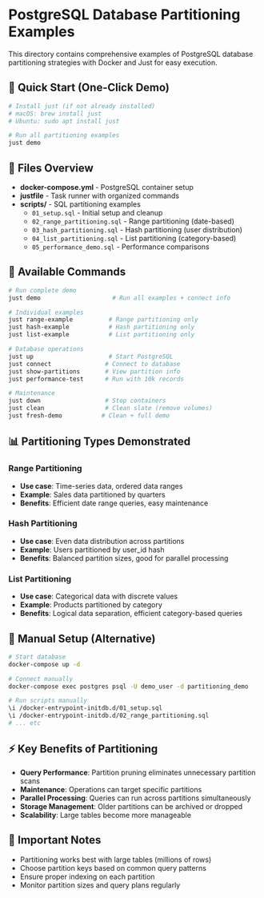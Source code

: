 # PostgreSQL Database Partitioning Examples

This directory contains comprehensive examples of PostgreSQL database partitioning strategies with Docker and Just for easy execution.

## 🚀 Quick Start (One-Click Demo)

```bash
# Install just (if not already installed)
# macOS: brew install just
# Ubuntu: sudo apt install just

# Run all partitioning examples
just demo
```

## 📁 Files Overview

- **docker-compose.yml** - PostgreSQL container setup
- **justfile** - Task runner with organized commands
- **scripts/** - SQL partitioning examples
  - `01_setup.sql` - Initial setup and cleanup
  - `02_range_partitioning.sql` - Range partitioning (date-based)
  - `03_hash_partitioning.sql` - Hash partitioning (user distribution)
  - `04_list_partitioning.sql` - List partitioning (category-based)
  - `05_performance_demo.sql` - Performance comparisons

## 🎯 Available Commands

```bash
# Run complete demo
just demo                    # Run all examples + connect info

# Individual examples
just range-example          # Range partitioning only
just hash-example           # Hash partitioning only  
just list-example           # List partitioning only

# Database operations
just up                     # Start PostgreSQL
just connect               # Connect to database
just show-partitions       # View partition info
just performance-test      # Run with 10k records

# Maintenance
just down                  # Stop containers
just clean                 # Clean slate (remove volumes)
just fresh-demo           # Clean + full demo
```

## 📊 Partitioning Types Demonstrated

### Range Partitioning
- **Use case**: Time-series data, ordered data ranges
- **Example**: Sales data partitioned by quarters
- **Benefits**: Efficient date range queries, easy maintenance

### Hash Partitioning  
- **Use case**: Even data distribution across partitions
- **Example**: Users partitioned by user_id hash
- **Benefits**: Balanced partition sizes, good for parallel processing

### List Partitioning
- **Use case**: Categorical data with discrete values
- **Example**: Products partitioned by category
- **Benefits**: Logical data separation, efficient category-based queries

## 🔧 Manual Setup (Alternative)

```bash
# Start database
docker-compose up -d

# Connect manually
docker-compose exec postgres psql -U demo_user -d partitioning_demo

# Run scripts manually
\i /docker-entrypoint-initdb.d/01_setup.sql
\i /docker-entrypoint-initdb.d/02_range_partitioning.sql
# ... etc
```

## ⚡ Key Benefits of Partitioning

- **Query Performance**: Partition pruning eliminates unnecessary partition scans
- **Maintenance**: Operations can target specific partitions
- **Parallel Processing**: Queries can run across partitions simultaneously
- **Storage Management**: Older partitions can be archived or dropped
- **Scalability**: Large tables become more manageable

## 📝 Important Notes

- Partitioning works best with large tables (millions of rows)
- Choose partition keys based on common query patterns
- Ensure proper indexing on each partition
- Monitor partition sizes and query plans regularly